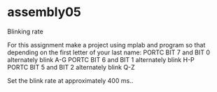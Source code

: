 # assembly05
Blinking rate

For this assignment make a project using mplab and program so that depending on the first letter of your last name:
PORTC BIT 7 and BIT 0 alternately blink A-G
PORTC BIT 6 and BIT 1 alternately blink H-P  
PORTC BIT 5 and BIT 2 alternately blink Q-Z  
  
Set the blink rate at approximately 400 ms..
